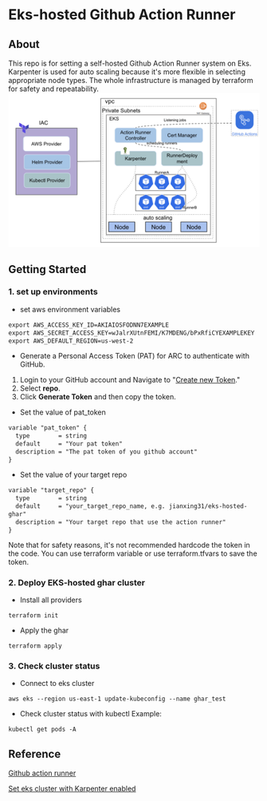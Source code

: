 # Eks-hosted Github Action Runner

## About
This repo is for setting a self-hosted Github Action Runner system on Eks. Karpenter is used for auto scaling because it's more flexible in selecting appropriate node types. The whole infrastructure is managed by terraform for safety and repeatability.
![architect.png](https://github.com/jianxing31/eks-hosted-ghar/blob/main/images/architect.png)
## Getting Started
### 1. set up environments
- set aws environment variables
```shell
export AWS_ACCESS_KEY_ID=AKIAIOSFODNN7EXAMPLE
export AWS_SECRET_ACCESS_KEY=wJalrXUtnFEMI/K7MDENG/bPxRfiCYEXAMPLEKEY
export AWS_DEFAULT_REGION=us-west-2
```
- Generate a Personal Access Token (PAT) for ARC to authenticate with GitHub.

 1.  Login to your GitHub account and Navigate to "[Create new Token](https://github.com/settings/tokens/new)."
 2.  Select  **repo**.
 3. Click **Generate Token** and then copy the token.

- Set the value of pat_token
```shell
variable "pat_token" {
  type        = string
  default     = "Your pat token"
  description = "The pat token of you github account"
}
```

- Set the value of your target repo
```shell
variable "target_repo" {
  type        = string
  default     = "your_target_repo_name, e.g. jianxing31/eks-hosted-ghar"
  description = "Your target repo that use the action runner"
}
```
Note that for safety reasons, it's not recommended hardcode the token in the code. You can use terraform variable or use terraform.tfvars to save the token.

### 2. Deploy EKS-hosted ghar cluster

- Install all providers
```shell
terraform init
```
- Apply the ghar
```shell
terraform apply
```

### 3. Check cluster status

- Connect to eks cluster
```shell
aws eks --region us-east-1 update-kubeconfig --name ghar_test
```
- Check cluster status with kubectl
Example:
```shell
kubectl get pods -A
```
## Reference
[Github action runner](https://github.com/actions/actions-runner-controller/blob/master/docs/quickstart.md)

[Set eks cluster with Karpenter enabled](https://github.com/antonputra/tutorials/tree/main/lessons/114)
